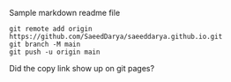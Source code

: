 Sample markdown readme file
```
git remote add origin https://github.com/SaeedDarya/saeeddarya.github.io.git
git branch -M main
git push -u origin main
```

Did the copy link show up on git pages?
